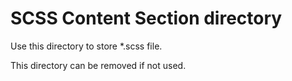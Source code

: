 SCSS Content Section directory
=================
Use this directory to store *.scss file.

This directory can be removed if not used.
